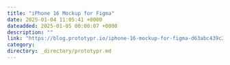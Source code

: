 ```yaml
---
title: "iPhone 16 Mockup for Figma"
date: 2025-01-04 11:05:41 +0000
dateadded: 2025-01-05 00:00:07 +0000
description: ""
link: "https://blog.prototypr.io/iphone-16-mockup-for-figma-d63abc439c23?source=rss----eb297ea1161a---4"
category:
directory: _directory/prototypr.md
---
```

